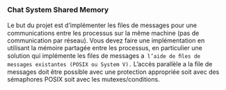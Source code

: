 ### Chat System Shared Memory

Le but du projet est d’implémenter les ﬁles de messages pour une communications entre les processus sur la même machine (pas de communication par réseau). Vous devez faire une implémentation en utilisant la mémoire partagée entre les processus, en particulier une solution qui implémente les ﬁles de messages a` l’aide de ﬁles de messages existantes (POSIX ou System V).` L’accès parallèle a la ﬁle de messages doit être possible avec une protection appropriée soit avec des sémaphores POSIX soit avec les mutexes/conditions.